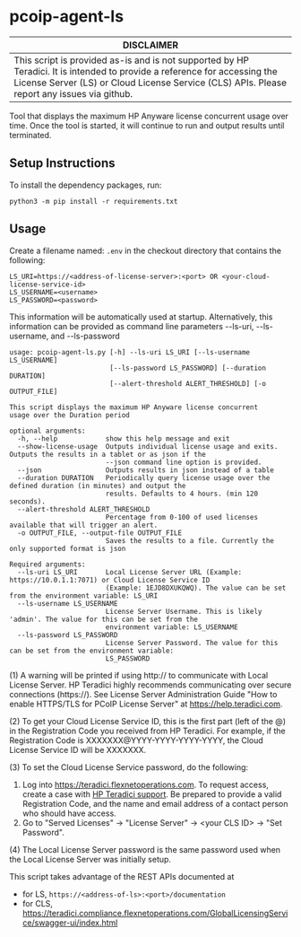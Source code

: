 # pcoip-agent-ls

| DISCLAIMER |
| --- |
| This script is provided as-is and is not supported by HP Teradici. It is intended to provide a reference for accessing the License Server (LS) or Cloud License Service (CLS) APIs. Please report any issues via github. |


Tool that displays the maximum HP Anyware license concurrent usage over time.
Once the tool is started, it will continue to run and output results until terminated.


## Setup Instructions

To install the dependency packages, run:

```
python3 -m pip install -r requirements.txt
```

## Usage

Create a filename named: ```.env``` in the checkout directory that contains the following:


```
LS_URI=https://<address-of-license-server>:<port> OR <your-cloud-license-service-id>
LS_USERNAME=<username>
LS_PASSWORD=<password>
```

This information will be automatically used at startup. Alternatively, this
information can be provided as command line parameters --ls-uri,
--ls-username, and --ls-password

```
usage: pcoip-agent-ls.py [-h] --ls-uri LS_URI [--ls-username LS_USERNAME]
                         [--ls-password LS_PASSWORD] [--duration DURATION]
                         [--alert-threshold ALERT_THRESHOLD] [-o OUTPUT_FILE]

This script displays the maximum HP Anyware license concurrent
usage over the Duration period

optional arguments:
  -h, --help            show this help message and exit
  --show-license-usage  Outputs individual license usage and exits. Outputs the results in a tablet or as json if the
                        --json command line option is provided.
  --json                Outputs results in json instead of a table
  --duration DURATION   Periodically query license usage over the defined duration (in minutes) and output the
                        results. Defaults to 4 hours. (min 120 seconds).
  --alert-threshold ALERT_THRESHOLD
                        Percentage from 0-100 of used licenses available that will trigger an alert.
  -o OUTPUT_FILE, --output-file OUTPUT_FILE
                        Saves the results to a file. Currently the only supported format is json

Required arguments:
  --ls-uri LS_URI       Local License Server URL (Example: https://10.0.1.1:7071) or Cloud License Service ID
                        (Example: 1EJD8DXUKQWQ). The value can be set from the environment variable: LS_URI
  --ls-username LS_USERNAME
                        License Server Username. This is likely 'admin'. The value for this can be set from the
                        environment variable: LS_USERNAME
  --ls-password LS_PASSWORD
                        License Server Password. The value for this can be set from the environment variable:
                        LS_PASSWORD
```

(1) A warning will be printed if using http:// to communicate with Local License Server. HP Teradici
highly recommends communicating over secure connections (https://). See License Server
Administration Guide "How to enable HTTPS/TLS for PCoIP License Server" at
https://help.teradici.com.

(2) To get your Cloud License Service ID, this is the first part (left of the @) in the
Registration Code you received from HP Teradici. For example, if the Registration Code is
XXXXXXX@YYYY-YYYY-YYYY-YYYY, the Cloud License Service ID will be XXXXXXX.

(3) To set the Cloud License Service password, do the following:
1. Log into https://teradici.flexnetoperations.com. To request access, create a case with
[HP Teradici support](https://help.teradici.com/s/contactsupport). Be prepared to provide a valid
Registration Code, and the name and email address of a contact person who should have access.
2. Go to "Served Licenses" -> "License Server" -> \<your CLS ID\> -> "Set Password".

(4) The Local License Server password is the same password used when the Local License Server
was initially setup.


This script takes advantage of the REST APIs documented at 
- for LS, ```https://<address-of-ls>:<port>/documentation```
- for CLS, https://teradici.compliance.flexnetoperations.com/GlobalLicensingService/swagger-ui/index.html
